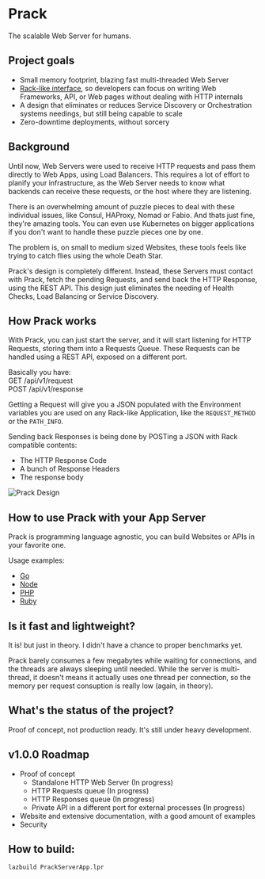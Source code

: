 # Prack
The scalable Web Server for humans.

## Project goals
- Small memory footprint, blazing fast multi-threaded Web Server
- [Rack-like interface](https://www.rubydoc.info/github/rack/rack/master/file/SPEC), so developers can focus on writing Web Frameworks, API, or Web pages without dealing with HTTP internals
- A design that eliminates or reduces Service Discovery or Orchestration systems needings, but still being capable to scale
- Zero-downtime deployments, without sorcery

## Background
Until now, Web Servers were used to receive HTTP requests and pass them directly to Web Apps, using Load Balancers. This requires a lot of effort to planify your infrastructure, as the Web Server needs to know what backends can receive these requests, or the host where they are listening.

There is an overwhelming amount of puzzle pieces to deal with these individual issues, like Consul, HAProxy, Nomad or Fabio. And thats just fine, they're amazing tools. You can even use Kubernetes on bigger applications if you don't want to handle these puzzle pieces one by one.

The problem is, on small to medium sized Websites, these tools feels like trying to catch flies using the whole Death Star.

Prack's design is completely different. Instead, these Servers must contact with Prack, fetch the pending Requests, and send back the HTTP Response, using the REST API. This design just eliminates the needing of Health Checks, Load Balancing or Service Discovery.

## How Prack works
With Prack, you can just start the server, and it will start listening for HTTP Requests, storing them into a Requests Queue. These Requests can be handled using a REST API, exposed on a different port.

Basically you have:    
GET /api/v1/request    
POST /api/v1/response    

Getting a Request will give you a JSON populated with the Environment variables you are used on any Rack-like Application, like the `REQUEST_METHOD` or the `PATH_INFO`.

Sending back Responses is being done by POSTing a JSON with Rack compatible contents:
- The HTTP Response Code
- A bunch of Response Headers
- The response body

![Prack Design](https://raw.githubusercontent.com/piradoiv/Prack/master/img/Prack.png)

## How to use Prack with your App Server

Prack is programming language agnostic, you can build Websites or APIs in your favorite one.

Usage examples:
- [Go](https://github.com/piradoiv/prack-go)
- [Node](https://github.com/piradoiv/prack-node-examples)
- [PHP](https://github.com/piradoiv/prack-php-examples)
- [Ruby](https://github.com/piradoiv/prack-ruby-examples)

## Is it fast and lightweight?
It is! but just in theory. I didn't have a chance to proper benchmarks yet.

Prack barely consumes a few megabytes while waiting for connections, and the threads are always sleeping until needed. While the server is multi-thread, it doesn't means it actually uses one thread per connection, so the memory per request consuption is really low (again, in theory).

## What's the status of the project?
Proof of concept, not production ready. It's still under heavy development.

## v1.0.0 Roadmap
- Proof of concept
  - Standalone HTTP Web Server (In progress)
  - HTTP Requests queue (In progress)
  - HTTP Responses queue (In progress)
  - Private API in a different port for external processes (In progress)
- Website and extensive documentation, with a good amount of examples
- Security

## How to build:
`lazbuild PrackServerApp.lpr`
